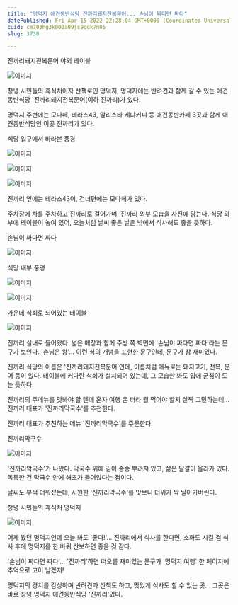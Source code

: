 ```yaml
---
title: "명덕지 애견동반식당 진까리돼지전복문어... 손님이 짜다면 짜다"
datePublished: Fri Apr 15 2022 22:28:04 GMT+0000 (Coordinated Universal Time)
cuid: cm703hg3k000a09js9cdk7n05
slug: 3730

---
```



진까리돼지전복문어 야외 테이블

![이미지](https://cdn.hashnode.com/res/hashnode/image/upload/v1739254919010/873caff8-ca10-4ed9-a0cb-4439f16b0d7e.jpeg)

창녕 시민들의 휴식처이자 산책로인 명덕지, 명덕지에는 반려견과 함께 갈 수 있는 애견동반식당 '진까리돼지전복문어(이하 진까리)가 있다.

명덕지 주변에는 모다페, 테라스43, 알리스타 케냐커피 등 애견동반카페 3곳과 함께 애견동반식당인 이곳 진까리가 있다.

식당 입구에서 바라본 풍경

![이미지](https://cdn.hashnode.com/res/hashnode/image/upload/v1739254921160/6605bc44-ed46-4dc0-b87f-42758648b7e4.jpeg)

![이미지](https://cdn.hashnode.com/res/hashnode/image/upload/v1739254923124/628ebabc-2463-400e-a8b2-9e97ccf1b56b.jpeg)

![이미지](https://cdn.hashnode.com/res/hashnode/image/upload/v1739254925145/7d01afea-e8b7-4ced-9f35-943571edb2ac.jpeg)

진까리 옆에는 테라스43이, 건너편에는 모다페가 있다.

주차장에 차를 주차하고 진까리로 걸어가며, 진까리 외부 모습을 사진에 담는다. 식당 외부에 테이블이 놓여 있어, 오늘처럼 날씨 좋은 날은 밖에서 식사해도 좋을 듯하다.

손님이 짜다면 짜다

![이미지](https://cdn.hashnode.com/res/hashnode/image/upload/v1739254927363/74e2d975-1e37-4015-8268-d0ec61502319.jpeg)

식당 내부 풍경

![이미지](https://cdn.hashnode.com/res/hashnode/image/upload/v1739254929345/323ac8c1-80d0-410f-bcd8-2305bd305c3b.jpeg)

![이미지](https://cdn.hashnode.com/res/hashnode/image/upload/v1739254931229/0f2604c4-cd50-41a2-9bf1-e611a3aaab2c.jpeg)

가운데 석쇠로 되어있는 테이블

![이미지](https://cdn.hashnode.com/res/hashnode/image/upload/v1739254933239/9075f923-1d19-42d9-a01a-810f71feb4b1.jpeg)

진까리 실내로 들어왔다. 넓은 매장과 함께 주방 쪽 벽면에 '손님이 짜다면 짜다'라는 문구가 보인다. '손님은 왕'... 이런 식의 개념을 표현한 문구인데, 문구가 참 재미있다.

진까리 식당의 이름은 '진까리돼지전복문어'인데, 이름처럼 메뉴로는 돼지고기, 전복, 문어 등이 있다. 테이블에 커다란 석쇠가 설치되어 있는데, 그 모습만 봐도 입에 군침이 도는 듯하다.

진까리의 주메뉴를 맛봐야 할 텐데 혼자 여행 온 터라 뭘 먹어야 할지 살짝 고민하는데... 진까리 대표가 '진까리막국수'를 추천한다.

진까리 대표가 추천하는 메뉴 '진까리막국수'를 주문한다.

진까리막구수

![이미지](https://cdn.hashnode.com/res/hashnode/image/upload/v1739254935509/6698f957-30dc-4a61-8a51-a376f049cf02.jpeg)

'진까리막국수'가 나왔다. 막국수 위에 김이 송송 뿌려져 있고, 삶은 달걀이 올라가 있다. 독특한 건 막국수 안에 해초가 들어있다는 점이다.

날씨도 부쩍 더워졌는데, 시원한 '진까리막국수'를 맛보니 더위가 싹 날아가버린다.

창녕 시민들의 휴식처 명덕지

![이미지](https://cdn.hashnode.com/res/hashnode/image/upload/v1739254937857/079107d1-4983-4b2b-a3ca-455438b21981.jpeg)

어제 봤던 명덕지인데 오늘 봐도 '좋다!'... 진까리에서 식사를 한다면, 소화도 시킬 겸 식사 후에 명덕지를 한 바퀴 산보하면 좋을 것 같다.

'손님이 짜다면 짜다'... '진까리'하면 떠오를 재미있는 문구가 '명덕지 여행' 한 페이지에 추억으로 고이 남겠지!

명덕지의 경치를 감상하며 반려견과 산책도 하고, 맛있게 식사도 할 수 있는 곳... 그곳은 바로 창녕 명덕지 애견동반식당 '진까리'였다.